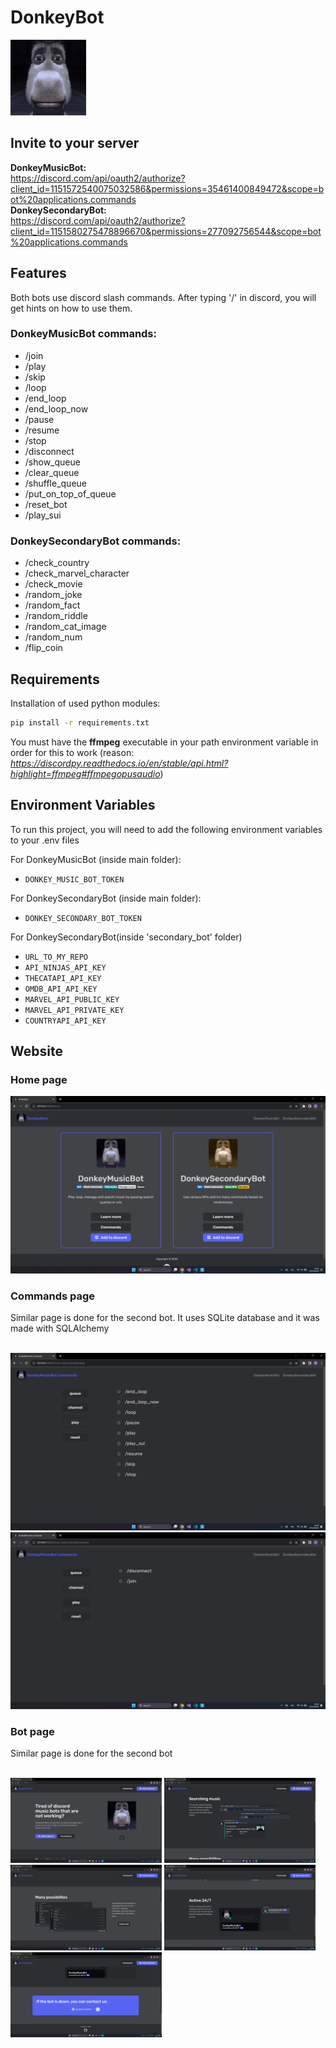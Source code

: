 # DonkeyBot

<img src="Assets/icon.png" alt="donkey image" width="24%">

## Invite to your server

<strong>DonkeyMusicBot:</strong> <br>https://discord.com/api/oauth2/authorize?client_id=1151572540075032586&permissions=35461400849472&scope=bot%20applications.commands
<br>
<strong>DonkeySecondaryBot:</strong> <br>https://discord.com/api/oauth2/authorize?client_id=1151580275478896670&permissions=277092756544&scope=bot%20applications.commands

## Features

Both bots use discord slash commands. After typing '/' in discord, you will get hints on how to use them.

### DonkeyMusicBot commands:

- /join
- /play
- /skip
- /loop
- /end_loop
- /end_loop_now
- /pause
- /resume
- /stop
- /disconnect
- /show_queue
- /clear_queue
- /shuffle_queue
- /put_on_top_of_queue
- /reset_bot
- /play_sui

### DonkeySecondaryBot commands:

- /check_country
- /check_marvel_character
- /check_movie
- /random_joke
- /random_fact
- /random_riddle
- /random_cat_image
- /random_num
- /flip_coin

## Requirements

Installation of used python modules:

```bash
pip install -r requirements.txt
```

You must have the <strong>ffmpeg</strong> executable in your path environment variable in order for this to work (reason: *https://discordpy.readthedocs.io/en/stable/api.html?highlight=ffmpeg#ffmpegopusaudio*)

## Environment Variables

To run this project, you will need to add the following environment variables to your .env files

For DonkeyMusicBot (inside main folder):

- `DONKEY_MUSIC_BOT_TOKEN`

For DonkeySecondaryBot (inside main folder):

- `DONKEY_SECONDARY_BOT_TOKEN`

For DonkeySecondaryBot(inside 'secondary_bot' folder)

- `URL_TO_MY_REPO`
- `API_NINJAS_API_KEY`
- `THECATAPI_API_KEY`
- `OMDB_API_API_KEY`
- `MARVEL_API_PUBLIC_KEY`
- `MARVEL_API_PRIVATE_KEY`
- `COUNTRYAPI_API_KEY`

## Website

### Home page

<img src="Website/ds_bots/img/Imgs-for-readme/home_page.png" alt="donkey image">

### Commands page

Similar page is done for the second bot. It uses SQLite database and it was made with SQLAlchemy <br /> <br />

<img src="Website/ds_bots/img/Imgs-for-readme/commands1.png" alt="donkey image">
<img src="Website/ds_bots/img/Imgs-for-readme/commands2.png" alt="donkey image">

### Bot page

Similar page is done for the second bot <br /> <br />

<div>
    <img src="Website/ds_bots/img/Imgs-for-readme/bot_page_1.png" alt="donkey image" width="48%">
    <img src="Website/ds_bots/img/Imgs-for-readme/bot_page_2.png" alt="donkey image" width="48%">
</div>

<div>
    <img src="Website/ds_bots/img/Imgs-for-readme/bot_page_3.png" alt="donkey image" width="48%">
    <img src="Website/ds_bots/img/Imgs-for-readme/bot_page_4.png" alt="donkey image" width="48%">
</div>
<img src="Website/ds_bots/img/Imgs-for-readme/bot_page_5.png" alt="donkey image" width="48%">
